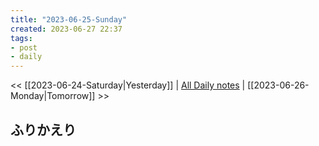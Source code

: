 ```yaml
---
title: "2023-06-25-Sunday"
created: 2023-06-27 22:37
tags:
- post
- daily
---
```


<< [[2023-06-24-Saturday|Yesterday]] | [All Daily notes](/tags/daily) | [[2023-06-26-Monday|Tomorrow]] >>


## ふりかえり